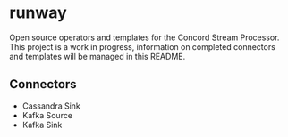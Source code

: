 # runway
Open source operators and templates for the Concord Stream Processor.
This project is a work in progress, information on completed connectors and templates
will be managed in this README.

## Connectors

- Cassandra Sink
- Kafka Source
- Kafka Sink





